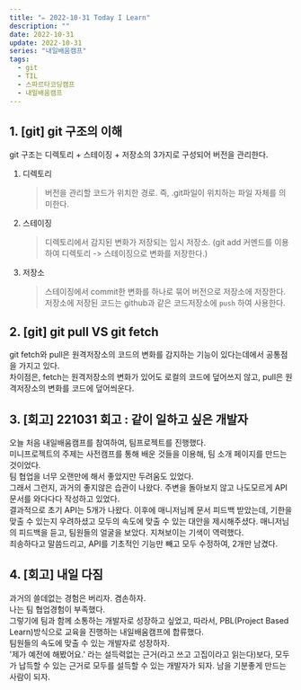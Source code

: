 ```yaml
---
title: "✏️ 2022-10-31 Today I Learn"
description: ""
date: 2022-10-31
update: 2022-10-31
series: "내일배움캠프"
tags:
  - git
  - TIL
  - 스파르타코딩캠프
  - 내일배움캠프
---
```


## 1. [git] git 구조의 이해

git 구조는 디렉토리 + 스테이징 + 저장소의 3가지로 구성되어 버전을 관리한다.

1. 디렉토리
   > 버전을 관리할 코드가 위치한 경로. 즉, .git파일이 위치하는 파일 자체를 의미한다.
2. 스테이징
   > 디렉토리에서 감지된 변화가 저장되는 임시 저장소. (git add 커멘드를 이용하여 디렉토리 -> 스테이징으로 변화를 저장한다.)
3. 저장소
   > 스테이징에서 commit한 변화를 하나로 묶어 버전으로 저장소에 저장한다.
   > 저장소에 저장된 코드는 github과 같은 코드저장소에 `push` 하여 사용한다.

## 2. [git] git pull VS git fetch

git fetch와 pull은 원격저장소의 코드의 변화를 감지하는 기능이 있다는데에서 공통점을 가지고 있다.  
차이점은, fetch는 원격저장소의 변화가 있어도 로컬의 코드에 덮어쓰지 않고, pull은 원격저장소의 변화를 코드에 덮어씌운다.

## 3. [회고] 221031 회고 : 같이 일하고 싶은 개발자

오늘 처음 내일배움캠프를 참여하여, 팀프로젝트를 진행했다.  
미니프로젝트의 주제는 사전캠프를 통해 배운 것들을 이용해, 팀 소개 페이지를 만드는 것이었다.  
팀 협업을 너무 오랜만에 해서 좋았지만 두려움도 있었다.  
그래서 그런지, 과거의 좋지않은 습관이 나왔다. 주변을 돌아보지 않고 나도모르게 API 문서를 와다다다 작성하고 있었다.  
결과적으로 초기 API는 5개가 나왔다. 이후에 매니저님께 문서 피드백 받았는데, 기한을 맞출 수 있는지 우려하셨고 모두의 속도에 맞출 수 있는 대안을 제시해주셨다. 매니저님의 피드백을 듣고, 팀원들의 얼굴을 보았다. 지쳐보이는 기색이 역력했다.  
죄송하다고 말씀드리고, API를 기초적인 기능만 빼고 모두 수정하여, 2개만 남겼다.

## 4. [회고] 내일 다짐

과거의 쓸데없는 경험은 버리자. 겸손하자.  
나는 팀 협업경험이 부족했다.  
그렇기에 팀과 함께 소통하는 개발자로 성장하고 싶었고, 따라서, PBL(Project Based Learn)방식으로 교육을 진행하는 내일배움캠프에 합류했다.  
팀원들의 속도에 맞출 수 있는 개발자로 성장하자.  
'제가 예전에 해봤어요.' 라는 설득력없는 근거(라고 쓰고 고집이라고 읽는다)보다, 모두가 납득할 수 있는 근거로 모두를 설득할 수 있는 개발자가 되자. 남을 기분좋게 만드는 사람이 되자.

